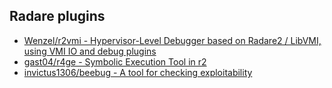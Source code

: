 ## Radare plugins

* [Wenzel/r2vmi - Hypervisor-Level Debugger based on Radare2 / LibVMI, using VMI IO and debug plugins](https://github.com/Wenzel/r2vmi)
* [gast04/r4ge - Symbolic Execution Tool in r2](https://github.com/gast04/r4ge)
* [invictus1306/beebug - A tool for checking exploitability](https://github.com/invictus1306/beebug)
